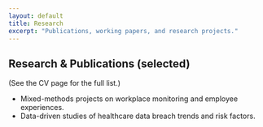 ```yaml
---
layout: default
title: Research
excerpt: "Publications, working papers, and research projects."
---
```


## Research & Publications (selected)

(See the CV page for the full list.)

- Mixed-methods projects on workplace monitoring and employee experiences.
- Data-driven studies of healthcare data breach trends and risk factors.

